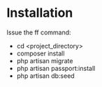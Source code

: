 # Installation

Issue the ff command:

* cd <project_directory>
* composer install
* php artisan migrate
* php artisan passport:install
* php artisan db:seed
